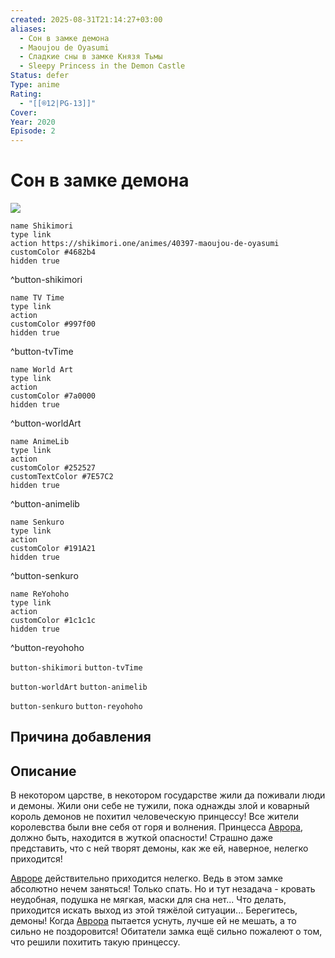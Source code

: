 ```yaml
---
created: 2025-08-31T21:14:27+03:00
aliases:
  - Сон в замке демона
  - Maoujou de Oyasumi
  - Сладкие сны в замке Князя Тьмы
  - Sleepy Princess in the Demon Castle
Status: defer
Type: anime
Rating:
  - "[[®️12|PG-13]]"
Cover:
Year: 2020
Episode: 2
---
```


# Сон в замке демона

![](https://shikimori.one/uploads/poster/animes/40397/ae9e67837cea0b4935e0034d54c219aa.jpeg)

```button
name Shikimori
type link
action https://shikimori.one/animes/40397-maoujou-de-oyasumi
customColor #4682b4
hidden true
```
^button-shikimori

```button
name TV Time
type link
action 
customColor #997f00
hidden true
```
^button-tvTime

```button
name World Art
type link
action 
customColor #7a0000
hidden true
```
^button-worldArt

```button
name AnimeLib
type link
action 
customColor #252527
customTextColor #7E57C2
hidden true
```
^button-animelib

```button
name Senkuro
type link
action 
customColor #191A21
hidden true
```
^button-senkuro

```button
name ReYohoho
type link
action 
customColor #1c1c1c
hidden true
```
^button-reyohoho



`button-shikimori` `button-tvTime`

`button-worldArt` `button-animelib`

`button-senkuro` `button-reyohoho`



## Причина добавления




## Описание

В некотором царстве, в некотором государстве жили да поживали люди и демоны. Жили они себе не тужили, пока однажды злой и коварный король демонов не похитил человеческую принцессу! Все жители королевства были вне себя от горя и волнения. Принцесса [Аврора](https://shikimori.one/characters/144908-aurora-suya-rhys-kaymin), должно быть, находится в жуткой опасности! Страшно даже представить, что с ней творят демоны, как же ей, наверное, нелегко приходится!

[Авроре](https://shikimori.one/characters/144908-aurora-suya-rhys-kaymin) действительно приходится нелегко. Ведь в этом замке абсолютно нечем заняться! Только спать. Но и тут незадача - кровать неудобная, подушка не мягкая, маски для сна нет... Что делать, приходится искать выход из этой тяжёлой ситуации... Берегитесь, демоны! Когда [Аврора](https://shikimori.one/characters/144908-aurora-suya-rhys-kaymin) пытается уснуть, лучше ей не мешать, а то сильно не поздоровится! Обитатели замка ещё сильно пожалеют о том, что решили похитить такую принцессу.

